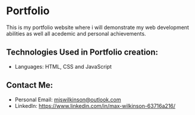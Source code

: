 # Portfolio
This is my portfolio website where i will demonstrate my web development abilities as well all acedemic and personal achievements.

## Technologies Used in Portfolio creation:
- Languages: HTML, CSS and JavaScript

## Contact Me:
- Personal Email: mjswilkinson@outlook.com
- LinkedIn: https://www.linkedin.com/in/max-wilkinson-63716a216/
